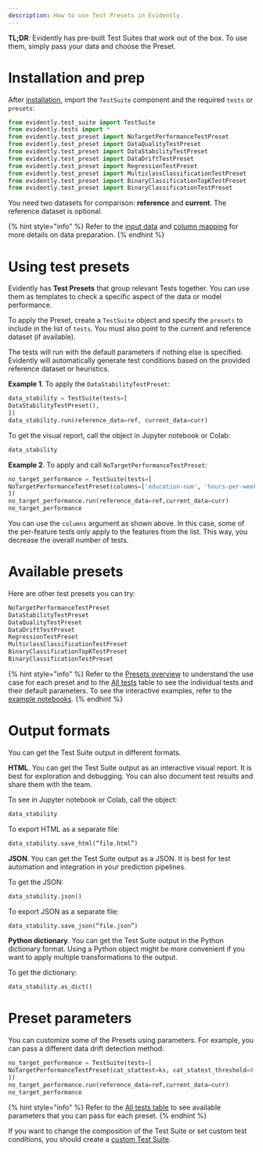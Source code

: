 ```yaml
---
description: How to use Test Presets in Evidently.
---
```


**TL;DR**: Evidently has pre-built Test Suites that work out of the box. To use them, simply pass your data and choose the Preset.

# Installation and prep

After [installation](../installation/install-evidently.md), import the `TestSuite` component and the required `tests` or `presets`:

```python
from evidently.test_suite import TestSuite
from evidently.tests import *
from evidently.test_preset import NoTargetPerformanceTestPreset
from evidently.test_preset import DataQualityTestPreset
from evidently.test_preset import DataStabilityTestPreset
from evidently.test_preset import DataDriftTestPreset
from evidently.test_preset import RegressionTestPreset
from evidently.test_preset import MulticlassClassificationTestPreset
from evidently.test_preset import BinaryClassificationTopKTestPreset
from evidently.test_preset import BinaryClassificationTestPreset
```
You need two datasets for comparison: **reference** and **current**. The reference dataset is optional. 

{% hint style="info" %} 
Refer to the [input data](../input-data/data-requirements.md) and [column mapping](../input-data/column-mapping.md) for more details on data preparation.
{% endhint %}

# Using test presets 

Evidently has **Test Presets** that group relevant Tests together. You can use them as templates to check a specific aspect of the data or model performance.

To apply the Preset, create a `TestSuite` object and specify the `presets` to include in the list of `tests`. You must also point to the current and reference dataset (if available).

The tests will run with the default parameters if nothing else is specified. Evidently will automatically generate test conditions based on the provided reference dataset or heuristics.

**Example 1**. To apply the `DataStabilityTestPreset`:

```python
data_stability = TestSuite(tests=[
DataStabilityTestPreset(),
])
data_stability.run(reference_data=ref, current_data=curr)
```

To get the visual report, call the object in Jupyter notebook or Colab:

```python
data_stability
```

**Example 2**. To apply and call `NoTargetPerformanceTestPreset`:

```python
no_target_performance = TestSuite(tests=[
NoTargetPerformanceTestPreset(columns=['education-num', 'hours-per-week']),
])
no_target_performance.run(reference_data=ref,current_data=curr)
no_target_performance
```

You can use the `columns` argument as shown above. In this case, some of the per-feature tests only apply to the features from the list. This way, you decrease the overall number of tests. 

# Available presets 

Here are other test presets you can try:

```python
NoTargetPerformanceTestPreset
DataStabilityTestPreset
DataQualityTestPreset
DataDriftTestPreset
RegressionTestPreset
MulticlassClassificationTestPreset
BinaryClassificationTopKTestPreset
BinaryClassificationTestPreset
```

{% hint style="info" %} 
Refer to the [Presets overview](../presets/README.md) to understand the use case for each preset and to the [All tests](../reference/all-tests.md) table to see the individual tests and their default parameters. To see the interactive examples, refer to the [example notebooks](../examples/examples.md).
{% endhint %}

# Output formats 

You can get the Test Suite output in different formats. 

**HTML**. You can get the Test Suite output as an interactive visual report. It is best for exploration and debugging. You can also document test results and share them with the team. 

To see in Jupyter notebook or Colab, call the object: 
```python
data_stability
```

To export HTML as a separate file: 
```python
data_stability.save_html(“file.html”)
```
**JSON**. You can get the Test Suite output as a JSON. It is best for test automation and integration in your prediction pipelines. 

To get the JSON:

```python
data_stability.json()
```
To export JSON as a separate file: 

```python
data_stability.save_json(“file.json”)
```

**Python dictionary**. You can get the Test Suite output in the Python dictionary format. Using a Python object might be more convenient if you want to apply multiple transformations to the output.

To get the dictionary:
```python
data_stability.as_dict()
```

# Preset parameters

You can customize some of the Presets using parameters. For example, you can pass a different data drift detection method:

```python
no_target_performance = TestSuite(tests=[
NoTargetPerformanceTestPreset(cat_stattest=ks, cat_statest_threshold=0.05),
])
no_target_performance.run(reference_data=ref,current_data=curr)
no_target_performance
```

{% hint style="info" %} Refer to the [All tests table](../reference/all-tests.md) to see available parameters that you can pass for each preset. {% endhint %}

If you want to change the composition of the Test Suite or set custom test conditions, you should create a [custom Test Suite](custom-test-suite.md).
